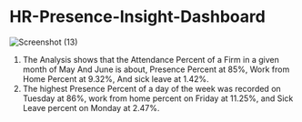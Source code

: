 # HR-Presence-Insight-Dashboard

![Screenshot (13)](https://user-images.githubusercontent.com/112393761/192331413-2edd417c-5609-49ad-8a1e-ccb64fe09c18.png)

1. The Analysis shows that the Attendance Percent of a Firm in a given month of May And June is about, Presence Percent at 85%, Work from Home Percent at 9.32%, And sick    leave at 1.42%.
2. The highest Presence Percent of a day of the week was recorded on Tuesday at 86%, work from home percent on Friday at 11.25%, and Sick Leave percent on Monday at        2.47%.
